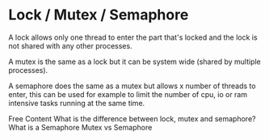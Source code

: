 # Lock / Mutex / Semaphore

A lock allows only one thread to enter the part that's locked and the lock is not shared with any other processes.

A mutex is the same as a lock but it can be system wide (shared by multiple processes).

A semaphore does the same as a mutex but allows x number of threads to enter, this can be used for example to limit the number of cpu, io or ram intensive tasks running at the same time.

<ResourceGroupTitle>Free Content</ResourceGroupTitle>
<BadgeLink colorScheme='yellow' badgeText='Read' href='https://stackoverflow.com/questions/2332765/what-is-the-difference-between-lock-mutex-and-semaphore'>What is the difference between lock, mutex and semaphore?</BadgeLink>
<BadgeLink colorScheme='yellow' badgeText='Read' href='https://stackoverflow.com/questions/34519/what-is-a-semaphore/40238#40238'>What is a Semaphore</BadgeLink>
<BadgeLink colorScheme='yellow' badgeText='Read' href='https://www.geeksforgeeks.org/mutex-vs-semaphore/'>Mutex vs Semaphore</BadgeLink>
